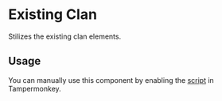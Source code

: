 # Existing Clan

Stilizes the existing clan elements.

## Usage

You can manually use this component by enabling the [script](https://raw.githubusercontent.com/Neutrxl/Themed/main/Clan/ExistingClan/ExistingClan.user.js) in Tampermonkey.